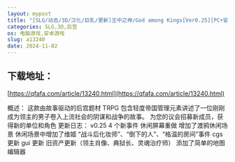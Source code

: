 ```yaml
---
layout: mypost
title: "[SLG/动态/3D/汉化/巨乳/更新]王中之神/God among Kings[Ver0.25][PC+安卓/4G]"
categories: SLG,3D,后宫
os: 电脑游戏,安卓游戏
slug: a13240
date: 2024-11-02
---
```


## 下载地址：

[https://qfafa.com/article/13240.html](https://qfafa.com/article/13240.html)

概述：
这款由故事驱动的后宫题材 TRPG 包含轻度帝国管理元素讲述了一位刚刚成为领主的男子卷入上流社会的阴谋和战争的故事。
为您的议会招募新成员，获得新的单位和角色
更新日志：
v0.25
4 个新事件
休闲屏幕重做
增加了渡鸦休闲场景
休闲场景中增加了维姬
“战斗后化妆师”、“倒下的人”、“格温的房间”事件 cgs 更新
gui 更新
旧资产更新（领主肖像、典狱长、灵魂治疗师）
添加了简单的地图编辑器